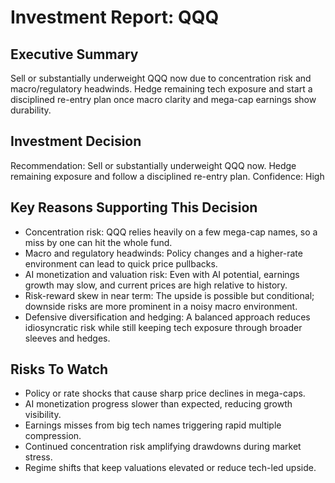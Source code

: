 # Investment Report: QQQ
## Executive Summary
Sell or substantially underweight QQQ now due to concentration risk and macro/regulatory headwinds. Hedge remaining tech exposure and start a disciplined re-entry plan once macro clarity and mega-cap earnings show durability.

## Investment Decision
Recommendation: Sell or substantially underweight QQQ now. Hedge remaining exposure and follow a disciplined re-entry plan.
Confidence: High

## Key Reasons Supporting This Decision
- Concentration risk: QQQ relies heavily on a few mega-cap names, so a miss by one can hit the whole fund.
- Macro and regulatory headwinds: Policy changes and a higher-rate environment can lead to quick price pullbacks.
- AI monetization and valuation risk: Even with AI potential, earnings growth may slow, and current prices are high relative to history.
- Risk-reward skew in near term: The upside is possible but conditional; downside risks are more prominent in a noisy macro environment.
- Defensive diversification and hedging: A balanced approach reduces idiosyncratic risk while still keeping tech exposure through broader sleeves and hedges.

## Risks To Watch
- Policy or rate shocks that cause sharp price declines in mega-caps.
- AI monetization progress slower than expected, reducing growth visibility.
- Earnings misses from big tech names triggering rapid multiple compression.
- Continued concentration risk amplifying drawdowns during market stress.
- Regime shifts that keep valuations elevated or reduce tech-led upside.